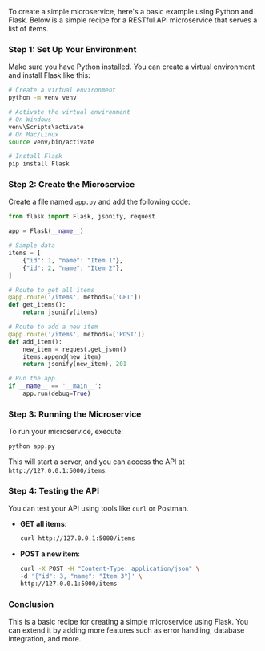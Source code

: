 To create a simple microservice, here's a basic
example using Python and Flask. Below is a simple
recipe for a RESTful API microservice that serves
a list of items.

### Step 1: Set Up Your Environment

Make sure you have Python installed. You can
create a virtual environment and install Flask
like this:

```bash
# Create a virtual environment
python -m venv venv

# Activate the virtual environment
# On Windows
venv\Scripts\activate
# On Mac/Linux
source venv/bin/activate

# Install Flask
pip install Flask
```

### Step 2: Create the Microservice

Create a file named `app.py` and add the following
code:

```python
from flask import Flask, jsonify, request

app = Flask(__name__)

# Sample data
items = [
    {"id": 1, "name": "Item 1"},
    {"id": 2, "name": "Item 2"},
]

# Route to get all items
@app.route('/items', methods=['GET'])
def get_items():
    return jsonify(items)

# Route to add a new item
@app.route('/items', methods=['POST'])
def add_item():
    new_item = request.get_json()
    items.append(new_item)
    return jsonify(new_item), 201

# Run the app
if __name__ == '__main__':
    app.run(debug=True)
```

### Step 3: Running the Microservice

To run your microservice, execute:

```bash
python app.py
```

This will start a server, and you can access the
API at `http://127.0.0.1:5000/items`.

### Step 4: Testing the API

You can test your API using tools like `curl` or
Postman.

- **GET all items**:

  ```bash
  curl http://127.0.0.1:5000/items
  ```

- **POST a new item**:

  ```bash
  curl -X POST -H "Content-Type: application/json" \
  -d '{"id": 3, "name": "Item 3"}' \
  http://127.0.0.1:5000/items
  ```

### Conclusion

This is a basic recipe for creating a simple
microservice using Flask. You can extend it by
adding more features such as error handling,
database integration, and more.
